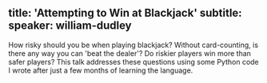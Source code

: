 title: 'Attempting to Win at Blackjack'
subtitle:
speaker: william-dudley
---
How risky should you be when playing blackjack? Without card-counting, is there any way you can 'beat the dealer'? Do riskier players win more than safer players? This talk addresses these questions using some Python code I wrote after just a few months of learning the language.